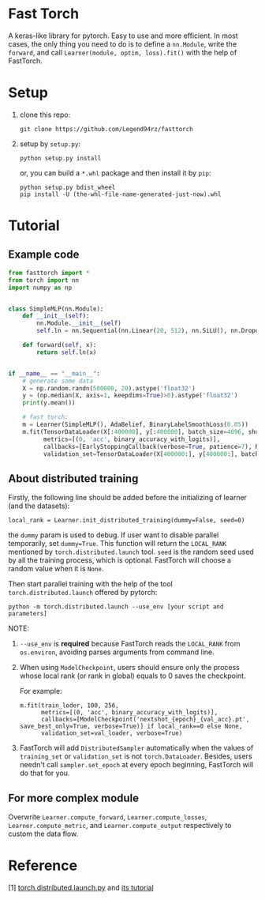 # Fast Torch

A keras-like library for pytorch.
Easy to use and more efficient.
In most cases, the only thing you need to do is to define a `nn.Module`,
write the `forward`, and call `Learner(module, optim, loss).fit()` with the help of FastTorch.


# Setup

1. clone this repo:

   `git clone https://github.com/Legend94rz/fasttorch`


2. setup by `setup.py`:

   `python setup.py install`

   or, you can build a `*.whl` package and then install it by `pip`:

   ```
   python setup.py bdist_wheel
   pip install -U (the-whl-file-name-generated-just-now).whl
   ```

# Tutorial
## Example code

```python
from fasttorch import *
from torch import nn
import numpy as np


class SimpleMLP(nn.Module):
    def __init__(self):
        nn.Module.__init__(self)
        self.ln = nn.Sequential(nn.Linear(20, 512), nn.SiLU(), nn.Dropout(0.2), nn.Linear(512, 128), nn.SiLU(), nn.Linear(128, 1))

    def forward(self, x):
        return self.ln(x)


if __name__ == "__main__":
    # generate some data
    X = np.random.randn(500000, 20).astype('float32')
    y = (np.median(X, axis=1, keepdims=True)>0).astype('float32')
    print(y.mean())

    # fast torch:
    m = Learner(SimpleMLP(), AdaBelief, BinaryLabelSmoothLoss(0.05))
    m.fit(TensorDataLoader(X[:400000], y[:400000], batch_size=4096, shuffle=True), 1000, None,
          metrics=[(0, 'acc', binary_accuracy_with_logits)],
          callbacks=[EarlyStoppingCallback(verbose=True, patience=7), ReduceLROnPlateauCallback(verbose=True)],
          validation_set=TensorDataLoader(X[400000:], y[400000:], batch_size=4096), verbose=True)
```


## About distributed training

Firstly, the following line should be added before the initializing of learner (and the datasets):

`local_rank = Learner.init_distributed_training(dummy=False, seed=0)`

the `dummy` param is used to debug. If user want to disable parallel temporarily, set `dummy=True`.
This function will return the `LOCAL_RANK` mentioned by `torch.distributed.launch` tool. `seed` is the random seed
used by all the training process, which is optional. FastTorch will choose a random value when it is `None`.

Then start parallel training with the help of the tool `torch.distributed.launch` offered by pytorch:

`python -m torch.distributed.launch --use_env [your script and parameters]`

NOTE:
1. `--use_env` is **required** because FastTorch reads the `LOCAL_RANK` from `os.environ`,
   avoiding parses arguments from command line.

1. When using `ModelCheckpoint`,
   users should ensure only the process whose local rank (or rank in global) equals to 0 saves the checkpoint.

   For example:
    ```
    m.fit(train_loder, 100, 256,
          metrics=[(0, 'acc', binary_accuracy_with_logits)],
          callbacks=[ModelCheckpoint('nextshot_{epoch}_{val_acc}.pt', save_best_only=True, verbose=True)] if local_rank==0 else None,
          validation_set=val_loader, verbose=True)
    ```

2. FastTorch will add `DistributedSampler` automatically when the values of `training_set` or `validation_set` is not `torch.DataLoader`.
   Besides, users needn't call `sampler.set_epoch` at every epoch beginning, FastTorch will do that for you.


## For more complex module

Overwrite `Learner.compute_forward`, `Learner.compute_losses`, `Learner.compute_metric`, and `Learner.compute_output` respectively
to custom the data flow.



# Reference

[1] [torch.distributed.launch.py](https://github.com/pytorch/pytorch/blob/master/torch/distributed/launch.py) and [its tutorial](https://pytorch.org/docs/stable/distributed.html#launch-utility)

